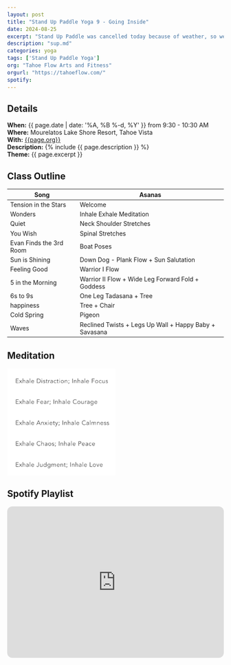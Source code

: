 ```yaml
---
layout: post
title: "Stand Up Paddle Yoga 9 - Going Inside"
date: 2024-08-25
excerpt: "Stand Up Paddle was cancelled today because of weather, so we went inside for yoga with a view of the lake to stay warm and cosy."
description: "sup.md"
categories: yoga
tags: ['Stand Up Paddle Yoga']
org: "Tahoe Flow Arts and Fitness"
orgurl: "https://tahoeflow.com/"
spotify: 
---
```


## Details

**When:** {{ page.date | date: '%A, %B %-d, %Y' }} from 9:30 - 10:30 AM    
**Where:** Mourelatos Lake Shore Resort, Tahoe Vista     
**With:** [{{page.org}}]({{page.orgurl}})      
**Description:** {% include {{ page.description }} %}   
**Theme:** {{ page.excerpt }}         

## Class Outline

Song | Asanas   
---- | ----
Tension in the Stars | Welcome 
Wonders | Inhale Exhale Meditation
Quiet |  Neck Shoulder Stretches 
You Wish | Spinal Stretches 
Evan Finds the 3rd Room | Boat Poses
Sun is Shining | Down Dog - Plank Flow + Sun Salutation
Feeling Good | Warrior I Flow
5 in the Morning | Warrior II Flow + Wide Leg Forward Fold + Goddess 
6s to 9s | One Leg Tadasana + Tree 
happiness | Tree + Chair 
Cold Spring | Pigeon 
Waves | Reclined Twists + Legs Up Wall + Happy Baby + Savasana 

## Meditation

<img src="/images/yoga/inhaleexhale.png" alt="review" width="50%" align="center"/>


## Spotify Playlist

<iframe style="border-radius:12px" src="https://open.spotify.com/embed/playlist/1rOJ6CxsoAOD0InBISaRkz?utm_source=generator" width="100%" height="352" frameBorder="0" allowfullscreen="" allow="autoplay; clipboard-write; encrypted-media; fullscreen; picture-in-picture" loading="lazy"></iframe>  



